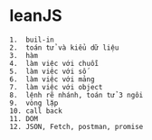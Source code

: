 # leanJS

    1.  buil-in
    2.  toán tử và kiểu dữ liệu
    3.  hàm
    4.  làm việc với chuỗi
    5.  làm việc với số
    6.  làm việc với mảng
    7.  làm việc với object
    8.  lệnh rẽ nhánh, toán tử 3 ngôi
    9.  vòng lặp
    10. call back
    11. DOM
    12. JSON, Fetch, postman, promise
